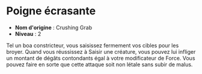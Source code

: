# Poigne écrasante

 * **Nom d'origine** : Crushing Grab
 * **Niveau** : 2


<p>Tel un boa constricteur, vous saisissez fermement vos cibles pour les broyer. Quand vous réussissez à Saisir une créature, vous pouvez lui infliger un montant de dégâts contondants égal à votre modificateur de Force. Vous pouvez faire en sorte que cette attaque soit non létale sans subir de malus.</p>